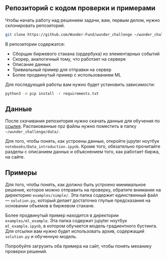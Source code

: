 ## Репозиторий с кодом проверки и примерами

Чтобы начать работу над решением задачи, вам, первым делом, нужно склонировать репозиторий. 

```bash
git clone https://github.com/Wunder-Fund/wunder_challenge ~/wunder_challenge
```

В репозитории содержатся:

- Сборщик биржевого стакана (ордербука) из элементарных событий
- Скорер, аналогичный тому, что работает на сервере
- Описание данных
- Тривиальный пример для отправки на сервер
- Более продвинутый пример с использованием ML

Для последующей работы вам нужно будет установить зависимости:

```bash
python3 -m pip install -r requirements.txt
```

## Данные

После скачивания репозитория нужно скачать данные для обучения по [ссылке](https://drive.google.com/file/d/1VoZfPUzDYD8afzowLrQfL9G2iMwhcajM/view).  Распакованные npz файлы нужно поместить в папку `~/wunder_challenge/data/`.

Для того, чтобы понять, как устроены данные, откройте jupyter ноутбук `notebooks/Data_introduction.ipynb`. Кроме того, обязательно прочитайте разделы с описанием данных и объяснением того, как работает биржа, на сайте.

## Примеры

Для того, чтобы понять, как должно быть устроено минимальное решение, которое можно отправить на проверку, обратите внимание на директорию `examples/simple/`. Эта папка содержит единственный файл — `solution.py`, который делает достаточно глупые предсказания на основании объемов в биржевом стакане.

Более продвинутый пример находится в директории `examples/ml_example`. Эта папка содержит jupyter ноутбук `ml_example.ipynb`, в котором обучается модель градиентного бустинга. Для отсылки вам нужно будет использовать архив, содержащий `solution.py` и обученную модель.

Попробуйте загрузить оба примера на сайт, чтобы понять механику проверки решений.